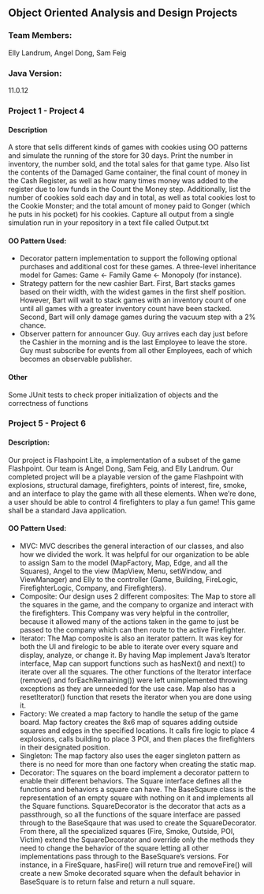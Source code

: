 ## Object Oriented Analysis and Design Projects ##
### Team Members: ### 
Elly Landrum, Angel Dong, Sam Feig

### Java Version: ###
11.0.12

### Project 1 - Project 4 ###
#### Description 
A store that sells different kinds of games with cookies using OO patterns and simulate the running of the store for 30 days. 
Print the number in inventory, the number sold, and the total sales for that game type.  Also list the contents of the 
Damaged Game container, the final count of money in the Cash Register, as well as how many times money was 
added to the register due to low funds in the Count the Money step.  Additionally, list the number of cookies 
sold each day and in total, as well as total cookies lost to the Cookie Monster; and the total amount of money 
paid to Gonger (which he puts in his pocket) for his cookies. Capture all output from a single simulation run in your repository in a text file called Output.txt

#### OO Pattern Used: 
- Decorator pattern implementation to support the following optional purchases and additional cost for 
these games. A three-level inheritance model for Games:  Game <- Family Game <- Monopoly (for instance).  
- Strategy pattern for the new cashier Bart. First, Bart stacks 
games based on their width, with the widest games in the first shelf position.  However, Bart will wait to 
stack games with an inventory count of one until all games with a greater inventory count have been 
stacked. Second, Bart will only damage games during the vacuum step with a 2% chance.
- Observer pattern for announcer Guy. Guy arrives each day just before the 
Cashier in the morning and is the last Employee to leave the store.  Guy must subscribe for events from 
all other Employees, each of which becomes an observable publisher. 

#### Other
Some JUnit tests to check proper initialization of objects and the correctness of functions

### Project 5 - Project 6 ###
#### Description: 
Our project is Flashpoint Lite, a implementation of a subset of the game Flashpoint. Our team is Angel Dong, Sam Feig, and Elly Landrum. Our completed project will be a playable version of the game Flashpoint with explosions, structural damage, firefighters, points of interest, fire, smoke, and an interface to play the game with all these elements. When we’re done, a user should be able to control 4 firefighters to play a fun game! This game shall be a standard Java application.

#### OO Pattern Used: 
- MVC: MVC describes the general interaction of our classes, and also how we divided the work. It was helpful for our organization to be able to assign Sam to the model (MapFactory, Map, Edge, and all the Squares), Angel to the view (MapView, Menu, setWindow, and ViewManager) and Elly to the controller (Game, Building, FireLogic, FirefighterLogic, Company, and Firefighters).
- Composite: Our design uses 2 different composites: The Map to store all the squares in the game, and the company to organize and interact with the firefighters. This Company was very helpful in the controller, because it allowed many of the actions taken in the game to just be passed to the company which can then route to the active Firefighter.
- Iterator: The Map composite is also an iterator pattern. It was key for both the UI and firelogic to be able to iterate over every square and display, analyze, or change it. By having Map implement Java’s Iterator interface, Map can support functions such as hasNext() and next() to iterate over all the squares. The other functions of the Iterator interface (remove() and forEachRemaining()) were left unimplemented throwing exceptions as they are unneeded for the use case. Map also has a resetIterator() function that resets the iterator when you are done using it.
- Factory: We created a map factory to handle the setup of the game board. Map factory creates the 8x6 map of squares adding outside squares and edges in the specified locations. It calls fire logic to place 4 explosions, calls building to place 3 POI, and then places the firefighters in their designated position. 
- Singleton: The map factory also uses the eager singleton pattern as there is no need for more than one factory when creating the static map. 
- Decorator: The squares on the board implement a decorator pattern to enable their different behaviors. The Square interface defines all the functions and behaviors a square can have. The BaseSqaure class is the representation of an empty square with nothing on it and implements all the Square functions. SquareDecorator is the decorator that acts as a passthrough, so all the functions of the square interface are passed through to the BaseSqaure that was used to create the SquareDecorator. From there, all the specialized squares (Fire, Smoke, Outside, POI, Victim) extend the SquareDecorator and override only the methods they need to change the behavior of the square letting all other implementations pass through to the BaseSquare’s versions. For instance, in a FireSquare, hasFire() will return true and removeFire() will create a new Smoke decorated square when the default behavior in BaseSquare is to return false and return a null square.

